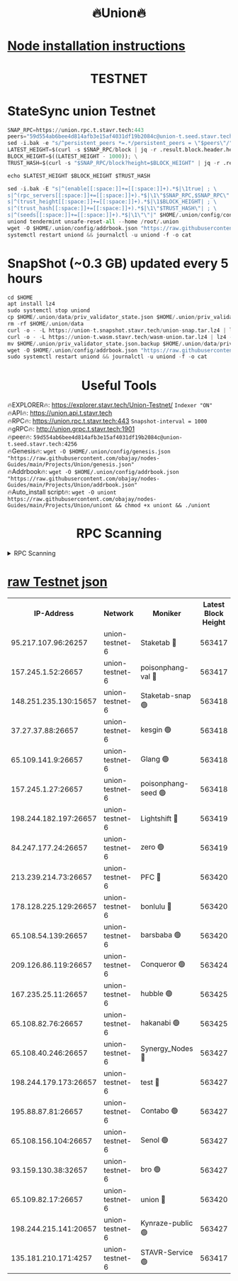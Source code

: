 <h1 align="center"> 🔥Union🔥</h1>

[Node installation instructions](https://github.com/obajay/nodes-Guides/tree/main/Projects/Union)
=

<h1 align="center"> TESTNET</h1>

# StateSync union Testnet
```python
SNAP_RPC=https://union.rpc.t.stavr.tech:443
peers="59d554ab6bee4d814afb3e15af4031df19b2084c@union-t.seed.stavr.tech:4256"
sed -i.bak -e "s/^persistent_peers *=.*/persistent_peers = \"$peers\"/" $HOME/.union/config/config.toml
LATEST_HEIGHT=$(curl -s $SNAP_RPC/block | jq -r .result.block.header.height); \
BLOCK_HEIGHT=$((LATEST_HEIGHT - 1000)); \
TRUST_HASH=$(curl -s "$SNAP_RPC/block?height=$BLOCK_HEIGHT" | jq -r .result.block_id.hash)

echo $LATEST_HEIGHT $BLOCK_HEIGHT $TRUST_HASH

sed -i.bak -E "s|^(enable[[:space:]]+=[[:space:]]+).*$|\1true| ; \
s|^(rpc_servers[[:space:]]+=[[:space:]]+).*$|\1\"$SNAP_RPC,$SNAP_RPC\"| ; \
s|^(trust_height[[:space:]]+=[[:space:]]+).*$|\1$BLOCK_HEIGHT| ; \
s|^(trust_hash[[:space:]]+=[[:space:]]+).*$|\1\"$TRUST_HASH\"| ; \
s|^(seeds[[:space:]]+=[[:space:]]+).*$|\1\"\"|" $HOME/.union/config/config.toml
uniond tendermint unsafe-reset-all --home /root/.union
wget -O $HOME/.union/config/addrbook.json "https://raw.githubusercontent.com/obajay/nodes-Guides/main/Projects/Union/addrbook.json"
systemctl restart uniond && journalctl -u uniond -f -o cat
```
# SnapShot (~0.3 GB) updated every 5 hours
```python
cd $HOME
apt install lz4
sudo systemctl stop uniond
cp $HOME/.union/data/priv_validator_state.json $HOME/.union/priv_validator_state.json.backup
rm -rf $HOME/.union/data
curl -o - -L https://union-t.snapshot.stavr.tech/union-snap.tar.lz4 | lz4 -c -d - | tar -x -C $HOME/.union --strip-components 2
curl -o - -L https://union-t.wasm.stavr.tech/wasm-union.tar.lz4 | lz4 -c -d - | tar -x -C $HOME/.union --strip-components 2
mv $HOME/.union/priv_validator_state.json.backup $HOME/.union/data/priv_validator_state.json
wget -O $HOME/.union/config/addrbook.json "https://raw.githubusercontent.com/obajay/nodes-Guides/main/Projects/Union/addrbook.json"
sudo systemctl restart uniond && journalctl -u uniond -f -o cat
```
 <h1 align="center"> Useful Tools</h1>
 
🔥EXPLORER🔥: https://explorer.stavr.tech/Union-Testnet/        `Indexer "ON"` \
🔥API🔥:      https://union.api.t.stavr.tech \
🔥RPC🔥:      https://union.rpc.t.stavr.tech:443              `Snapshot-interval = 1000` \
🔥gRPC🔥:     http://union.grpc.t.stavr.tech:1901 \
🔥peer🔥:     `59d554ab6bee4d814afb3e15af4031df19b2084c@union-t.seed.stavr.tech:4256` \
🔥Genesis🔥:     `wget -O $HOME/.union/config/genesis.json "https://raw.githubusercontent.com/obajay/nodes-Guides/main/Projects/Union/genesis.json"` \
🔥Addrbook🔥: ```wget -O $HOME/.union/config/addrbook.json "https://raw.githubusercontent.com/obajay/nodes-Guides/main/Projects/Union/addrbook.json"``` \
🔥Auto_install script🔥:  `wget -O uniont https://raw.githubusercontent.com/obajay/nodes-Guides/main/Projects/Union/uniont && chmod +x uniont && ./uniont`

<h1 align="center"> RPC Scanning</h1>

<details>
<summary>RPC Scanning</summary>

<h2 align="center"> We scan nodes in real time every 4 hours. And we provide the final result of RPC endpoints.
We cannot influence the operation of these nodes in any way. </h2>


```python
If Voting Power is higher than 0 --> then the Node is a validator of the network and may be subject to attack and be a potential threat to the chain.
```
```python
We marked such validators with a red symbol
```

</details>

[raw Testnet json](https://rpc-check.uniont.stavr.tech/uniont/rpc-uniont-result.json)
=



<table><tr><th>IP-Address</th><th>Network</th><th>Moniker</th><th>Latest Block Height</th><th>Earliest Block Height</th><th>Catching Up</th><th>Tx Index</th><th>Voting Power</th><th>Scan Time</th></tr><tr><td>95.217.107.96:26257</td><td>union-testnet-6</td><td>Staketab 🔴</td><td>563417</td><td>1</td><td>False</td><td>on</td><td>1000002</td><td>2024-03-23T10:31:07.792175796UTC</td></tr><tr><td>157.245.1.52:26657</td><td>union-testnet-6</td><td>poisonphang-val 🔴</td><td>563417</td><td>1</td><td>False</td><td>on</td><td>1000000</td><td>2024-03-23T10:31:08.372810413UTC</td></tr><tr><td>148.251.235.130:15657</td><td>union-testnet-6</td><td>Staketab-snap 🟢</td><td>563418</td><td>1</td><td>False</td><td>on</td><td>0</td><td>2024-03-23T10:31:08.890184545UTC</td></tr><tr><td>37.27.37.88:26657</td><td>union-testnet-6</td><td>kesgin 🟢</td><td>563418</td><td>1</td><td>False</td><td>on</td><td>0</td><td>2024-03-23T10:31:09.186200249UTC</td></tr><tr><td>65.109.141.9:26657</td><td>union-testnet-6</td><td>Glang 🟢</td><td>563418</td><td>1</td><td>False</td><td>on</td><td>0</td><td>2024-03-23T10:31:13.574203362UTC</td></tr><tr><td>157.245.1.27:26657</td><td>union-testnet-6</td><td>poisonphang-seed 🟢</td><td>563418</td><td>1</td><td>False</td><td>on</td><td>0</td><td>2024-03-23T10:31:14.461979705UTC</td></tr><tr><td>198.244.182.197:26657</td><td>union-testnet-6</td><td>Lightshift 🔴</td><td>563419</td><td>1</td><td>False</td><td>on</td><td>1000000</td><td>2024-03-23T10:31:16.802155914UTC</td></tr><tr><td>84.247.177.24:26657</td><td>union-testnet-6</td><td>zero 🟢</td><td>563419</td><td>1</td><td>False</td><td>on</td><td>0</td><td>2024-03-23T10:31:21.210060538UTC</td></tr><tr><td>213.239.214.73:26657</td><td>union-testnet-6</td><td>PFC 🔴</td><td>563420</td><td>1</td><td>False</td><td>on</td><td>1000001</td><td>2024-03-23T10:31:25.889981372UTC</td></tr><tr><td>178.128.225.129:26657</td><td>union-testnet-6</td><td>bonlulu 🔴</td><td>563420</td><td>1</td><td>False</td><td>on</td><td>1000000</td><td>2024-03-23T10:31:26.535542643UTC</td></tr><tr><td>65.108.54.139:26657</td><td>union-testnet-6</td><td>barsbaba 🟢</td><td>563420</td><td>1</td><td>False</td><td>on</td><td>0</td><td>2024-03-23T10:31:26.869957321UTC</td></tr><tr><td>209.126.86.119:26657</td><td>union-testnet-6</td><td>Conqueror 🟢</td><td>563424</td><td>1</td><td>False</td><td>on</td><td>0</td><td>2024-03-23T10:31:52.388314703UTC</td></tr><tr><td>167.235.25.11:26657</td><td>union-testnet-6</td><td>hubble 🟢</td><td>563425</td><td>1</td><td>False</td><td>on</td><td>0</td><td>2024-03-23T10:31:58.693787468UTC</td></tr><tr><td>65.108.82.76:26657</td><td>union-testnet-6</td><td>hakanabi 🟢</td><td>563425</td><td>1</td><td>False</td><td>on</td><td>0</td><td>2024-03-23T10:31:59.027896476UTC</td></tr><tr><td>65.108.40.246:26657</td><td>union-testnet-6</td><td>Synergy_Nodes 🔴</td><td>563427</td><td>1</td><td>False</td><td>on</td><td>1000001</td><td>2024-03-23T10:32:05.467225894UTC</td></tr><tr><td>198.244.179.173:26657</td><td>union-testnet-6</td><td>test 🔴</td><td>563427</td><td>1</td><td>False</td><td>on</td><td>1000001</td><td>2024-03-23T10:32:08.049983779UTC</td></tr><tr><td>195.88.87.81:26657</td><td>union-testnet-6</td><td>Contabo 🟢</td><td>563427</td><td>1</td><td>False</td><td>on</td><td>0</td><td>2024-03-23T10:32:08.374603768UTC</td></tr><tr><td>65.108.156.104:26657</td><td>union-testnet-6</td><td>Senol 🟢</td><td>563427</td><td>1</td><td>False</td><td>on</td><td>0</td><td>2024-03-23T10:32:08.686767023UTC</td></tr><tr><td>93.159.130.38:32657</td><td>union-testnet-6</td><td>bro 🟢</td><td>563427</td><td>1</td><td>False</td><td>on</td><td>0</td><td>2024-03-23T10:32:09.006559398UTC</td></tr><tr><td>65.109.82.17:26657</td><td>union-testnet-6</td><td>union 🔴</td><td>563420</td><td>508001</td><td>False</td><td>off</td><td>1000001</td><td>2024-03-23T10:31:21.567900507UTC</td></tr><tr><td>198.244.215.141:20657</td><td>union-testnet-6</td><td>Kynraze-public 🟢</td><td>563427</td><td>524001</td><td>False</td><td>on</td><td>0</td><td>2024-03-23T10:32:05.736937731UTC</td></tr><tr><td>135.181.210.171:4257</td><td>union-testnet-6</td><td>STAVR-Service 🟢</td><td>563417</td><td>562001</td><td>False</td><td>on</td><td>0</td><td>2024-03-23T10:31:08.672463974UTC</td></tr></table>
